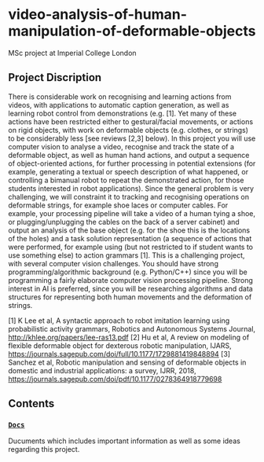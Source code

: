 # video-analysis-of-human-manipulation-of-deformable-objects
MSc project at Imperial College London

## Project Discription
There is considerable work on recognising and learning actions from videos, with applications to automatic caption generation,
as well as learning robot control from demonstrations (e.g. [1]. Yet many of these actions have been restricted either to
gestural/facial movements, or actions on rigid objects, with work on deformable objects (e.g. clothes, or strings) to be
considerably less [see reviews [2,3] below).
In this project you will use computer vision to analyse a video, recognise and track the state of a deformable object, as well as
human hand actions, and output a sequence of object-oriented actions, for further processing in potential extensions (for
example, generating a textual or speech description of what happened, or controlling a bimanual robot to repeat the
demonstrated action, for those students interested in robot applications). Since the general problem is very challenging, we will
constraint it to tracking and recognising operations on deformable strings, for example shoe laces or computer cables. For
example, your processing pipeline will take a video of a human tying a shoe, or plugging/unplugging the cables on the back of a
server cabinet) and output an analysis of the base object (e.g. for the shoe this is the locations of the holes) and a task solution
representation (a sequence of actions that were performed, for example using (but not restricted to if student wants to use
something else) to action grammars [1].
This is a challenging project, with several computer vision challenges. You should have strong programming/algorithmic
background (e.g. Python/C++) since you will be programming a fairly elaborate computer vision processing pipeline. Strong
interest in AI is preferred, since you will be researching algorithms and data structures for representing both human movements
and the deformation of strings.

[1] K Lee et al, A syntactic approach to robot imitation learning using probabilistic activity grammars, Robotics and Autonomous
Systems Journal, http://khlee.org/papers/lee-ras13.pdf
[2] Hu et al, A review on modeling of flexible deformable object for dexterous robotic manipulation, IJARS,
https://journals.sagepub.com/doi/full/10.1177/1729881419848894
[3] Sanchez et al, Robotic manipulation and sensing of deformable objects in domestic and industrial applications: a survey,
IJRR, 2018, https://journals.sagepub.com/doi/pdf/10.1177/0278364918779698

## Contents
### [`Docs`](docs)
Ducuments which includes important information as well as some ideas regarding this project.
